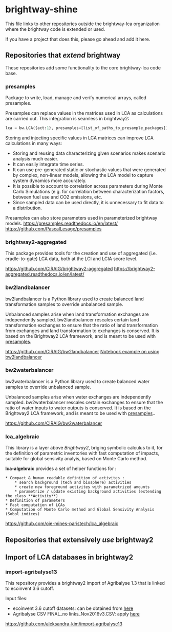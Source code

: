 # brightway-shine

This file links to other repositories outside the brightway-lca organization where the brightway code is extended or used.  

If you have a project that does this, please go ahead and add it here.

## Repositories that *extend* brightway
These repositories add some functionality to the core brightway-lca code base. 

### presamples
Package to write, load, manage and verify numerical arrays, called presamples.  

Presamples can replace values in the matrices used in LCA as calculations are carried out. This integration is seamless in brightway2: 

```python
lca = bw.LCA({act:1}, presamples=[list_of_paths_to_presample_packages])
```

Storing and injecting specific values in LCA matrices can improve LCA calculations in many ways:

  * Storing and reusing data characterizing given scenarios makes scenario analysis much easier.
  * It can easily integrate time series.
  * It can use pre-generated static or stochastic values that were generated by complex, non-linear models, allowing the
    LCA model to capture system dynamics more accurately.
  * It is possible to account to correlation across parameters during Monte Carlo Simulations (e.g. for correlation
    between characterization factors, between fuel use and CO2 emissions, etc.
  * Since sampled data can be used directly, it is unnecessary to fit data to a distribution.

Presamples can also store parameters used in parameterized brightway models. 
https://presamples.readthedocs.io/en/latest/
https://github.com/PascalLesage/presamples

### brightway2-aggregated
This package provides tools for the creation and use of aggregated (i.e. cradle-to-gate) LCA data, both at the LCI and LCIA score level. 

https://github.com/CIRAIG/brightway2-aggregated
https://brightway2-aggregated.readthedocs.io/en/latest/

### bw2landbalancer
bw2landbalancer is a Python library used to create balanced land transformation samples to override unbalanced sample.

Unbalanced samples arise when land transformation exchanges are independently sampled. bw2landbalancer rescales certain land transformation exchanges to ensure that the ratio of land transformation from exchanges and land transformation to exchanges is conserved. It is based on the Brightway2 LCA framework, and is meant to be used with [presamples](https://github.com/PascalLesage/presamples).

https://github.com/CIRAIG/bw2landbalancer
[Notebook example on using bw2landbalancer](https://github.com/CIRAIG/bw2landbalancer/blob/master/Using%20bw2landbalancer.ipynb)

### bw2waterbalancer
bw2waterbalancer is a Python library used to create balanced water samples to override unbalanced sample.

Unbalanced samples arise when water exchanges are independently sampled. bw2waterbalancer rescales certain exchanges to ensure that the ratio of water inputs to water outputs is conserved. It is based on the Brightway2 LCA framework, and is meant to be used with [presamples](https://github.com/PascalLesage/presamples)..

https://github.com/CIRAIG/bw2waterbalancer

### lca_algebraic

This library is a layer above *Brightway2*, briging symbolic calculus to it, for the definition of parametric inventories with fast computation of impacts, suitable for global sensivity analyis, based on Monte Carlo method.

**lca-algebraic** provides a set of helper functions for :

    * Compact & human readable definition of activites :
        * search background (tech and biosphere) activities
        * create new foreground activites with parametrized amounts
        * parametrize / update existing background activities (extending the class **Activity**)
    * Definition of parameters
    * Fast computation of LCAs
    * Computation of Monte Carlo method and Global Sensivity Analysis (Sobol indices)


https://github.com/oie-mines-paristech/lca_algebraic



## Repositories that extensively *use* brightway2

## Import of LCA databases in brightway2
### import-agribalyse13
This repository provides a brightway2 import of Agribalyse 1.3 that is linked to ecoinvent 3.6 cutoff.

Input files: 
- ecoinvent 3.6 cutoff datasets: can be obtained from [here](https://www.ecoinvent.org/)
- Agribalyse CSV FINAL_no links_Nov2016v3.CSV: apply [here](https://www.ademe.fr/en/expertise/alternative-approaches-to-production/agribalyse-program)

https://github.com/aleksandra-kim/import-agribalyse13



